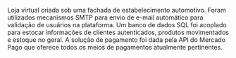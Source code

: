 Loja virtual criada sob uma fachada de estabelecimento automotivo. Foram utilizados mecanismos SMTP para envio de e-mail automático para validação de usuários na plataforma.
Um banco de dados SQL foi acoplado para estocar informações de clientes autenticados, produtos movimentados e estoque no geral.
A solução de pagamento foi dada pela API do Mercado Pago que oferece todos os meios de pagamentos atualmente pertinentes. 
